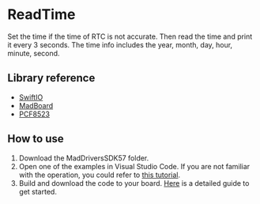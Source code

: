# ReadTime

Set the time if the time of RTC is not accurate. Then read the time and print it every 3 seconds. The time info includes the year, month, day, hour, minute, second.

## Library reference

* [SwiftIO](https://github.com/madmachineio/SwiftIO)
* [MadBoard](https://github.com/madmachineio/MadBoards)
* [PCF8523](https://github.com/madmachineio/MadDriversSDK57/tree/main/Sources/PCF8523/PCF8523.swift)

## How to use

1. Download the MadDriversSDK57 folder.
2. Open one of the examples in Visual Studio Code. If you are not familiar with the operation, you could refer to [this tutorial](https://docs.madmachine.io/how-to/open-project).
3. Build and download the code to your board. [Here](https://docs.madmachine.io/overview/run-your-first-project) is a detailed guide to get started.
